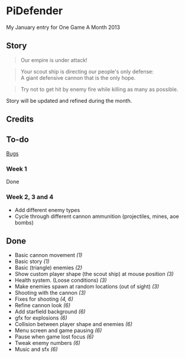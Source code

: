 PiDefender
==========

My January entry for One Game A Month 2013

## Story ##

>Our empire is under attack!  
  
>Your scout ship is directing our people's only defense:  
>A giant defensive cannon that is the only hope.
  
>Try not to get hit by enemy fire while killing as many as possible.

Story will be updated and refined during the month.

## Credits ##

## To-do ##

[Bugs](https://github.com/phansch/PiDefender/issues)

### Week 1 ###

Done

### Week 2, 3 and 4 ###

 * Add different enemy types
 * Cycle through different cannon ammunition (projectiles, mines, aoe bombs)

## Done ##

 * Basic cannon movement *(1)*
 * Basic story *(1)*
 * Basic (triangle) enemies *(2)*
 * Show custom player shape (the scout ship) at mouse position *(3)*
 * Health system. (Loose conditions) *(3)*
 * Make enemies spawn at random locations (out of sight) *(3)*
 * Shooting with the cannon *(3)*
 * Fixes for shooting *(4, 6)*
 * Refine cannon look *(6)*
 * Add starfield background *(6)*
 * gfx for explosions *(6)*
 * Collision between player shape and enemies *(6)*
 * Menu screen and game pausing *(6)*
 * Pause when game lost focus *(6)*
 * Tweak enemy numbers *(6)*
 * Music and sfx *(6)*